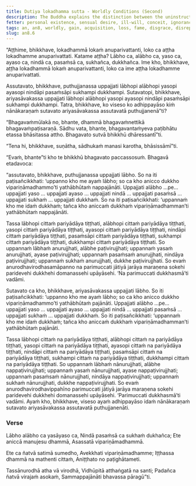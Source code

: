 ```yaml
---
title: Dutiya lokadhamma sutta - Worldly Conditions (Second)
description: The Buddha explains the distinction between the uninstructed ordinary person and the |learned::well-studied, instructed [sutavant]| disciple of the noble ones regarding the eight worldly conditions.
fetter: personal existence, sensual desire, ill-will, conceit, ignorance
tags: an, an8, worldly, gain, acquisition, loss, fame, disgrace, disrepute, blame, praise, pleasure, pain, impermanence, mindfulness, wisdom, distinction, uninstructed ordinary person, learned disciple of the noble ones, delight, resistance, entanglement
slug: an8.6
---
```


“Aṭṭhime, bhikkhave, lokadhammā lokaṁ anuparivattanti, loko ca aṭṭha lokadhamme anuparivattati. Katame aṭṭha? Lābho ca, alābho ca, yaso ca, ayaso ca, nindā ca, pasaṁsā ca, sukhañca, dukkhañca. Ime kho, bhikkhave, aṭṭha lokadhammā lokaṁ anuparivattanti, loko ca ime aṭṭha lokadhamme anuparivattati.

Assutavato, bhikkhave, puthujjanassa uppajjati lābhopi alābhopi yasopi ayasopi nindāpi pasaṁsāpi sukhampi dukkhampi. Sutavatopi, bhikkhave, ariyasāvakassa uppajjati lābhopi alābhopi yasopi ayasopi nindāpi pasaṁsāpi sukhampi dukkhampi. Tatra, bhikkhave, ko viseso ko adhippayāso kiṁ nānākaraṇaṁ sutavato ariyasāvakassa assutavatā puthujjanenā”ti?

“Bhagavaṁmūlakā no, bhante, dhammā bhagavaṁnettikā bhagavaṁpaṭisaraṇā. Sādhu vata, bhante, bhagavantaṁyeva paṭibhātu etassa bhāsitassa attho. Bhagavato sutvā bhikkhū dhāressantī”ti.

“Tena hi, bhikkhave, suṇātha, sādhukaṁ manasi karotha, bhāsissāmī”ti.

“Evaṁ, bhante”ti kho te bhikkhū bhagavato paccassosuṁ. Bhagavā etadavoca:

“assutavato, bhikkhave, puthujjanassa uppajjati lābho. So na iti paṭisañcikkhati: ‘uppanno kho me ayaṁ lābho; so ca kho anicco dukkho vipariṇāmadhammo’ti yathābhūtaṁ nappajānāti. Uppajjati alābho …pe… uppajjati yaso … uppajjati ayaso … uppajjati nindā … uppajjati pasaṁsā … uppajjati sukhaṁ … uppajjati dukkhaṁ. So na iti paṭisañcikkhati: ‘uppannaṁ kho me idaṁ dukkhaṁ; tañca kho aniccaṁ dukkhaṁ vipariṇāmadhamman’ti yathābhūtaṁ nappajānāti.

Tassa lābhopi cittaṁ pariyādāya tiṭṭhati, alābhopi cittaṁ pariyādāya tiṭṭhati, yasopi cittaṁ pariyādāya tiṭṭhati, ayasopi cittaṁ pariyādāya tiṭṭhati, nindāpi cittaṁ pariyādāya tiṭṭhati, pasaṁsāpi cittaṁ pariyādāya tiṭṭhati, sukhampi cittaṁ pariyādāya tiṭṭhati, dukkhampi cittaṁ pariyādāya tiṭṭhati. So uppannaṁ lābhaṁ anurujjhati, alābhe paṭivirujjhati; uppannaṁ yasaṁ anurujjhati, ayase paṭivirujjhati; uppannaṁ pasaṁsaṁ anurujjhati, nindāya paṭivirujjhati; uppannaṁ sukhaṁ anurujjhati, dukkhe paṭivirujjhati. So evaṁ anurodhavirodhasamāpanno na parimuccati jātiyā jarāya maraṇena sokehi paridevehi dukkhehi domanassehi upāyāsehi. ‘Na parimuccati dukkhasmā’ti vadāmi.

Sutavato ca kho, bhikkhave, ariyasāvakassa uppajjati lābho. So iti paṭisañcikkhati: ‘uppanno kho me ayaṁ lābho; so ca kho anicco dukkho vipariṇāmadhammo’ti yathābhūtaṁ pajānāti. Uppajjati alābho …pe… uppajjati yaso … uppajjati ayaso … uppajjati nindā … uppajjati pasaṁsā … uppajjati sukhaṁ … uppajjati dukkhaṁ. So iti paṭisañcikkhati: ‘uppannaṁ kho me idaṁ dukkhaṁ; tañca kho aniccaṁ dukkhaṁ vipariṇāmadhamman’ti yathābhūtaṁ pajānāti.

Tassa lābhopi cittaṁ na pariyādāya tiṭṭhati, alābhopi cittaṁ na pariyādāya tiṭṭhati, yasopi cittaṁ na pariyādāya tiṭṭhati, ayasopi cittaṁ na pariyādāya tiṭṭhati, nindāpi cittaṁ na pariyādāya tiṭṭhati, pasaṁsāpi cittaṁ na pariyādāya tiṭṭhati, sukhampi cittaṁ na pariyādāya tiṭṭhati, dukkhampi cittaṁ na pariyādāya tiṭṭhati. So uppannaṁ lābhaṁ nānurujjhati, alābhe nappaṭivirujjhati; uppannaṁ yasaṁ nānurujjhati, ayase nappaṭivirujjhati; uppannaṁ pasaṁsaṁ nānurujjhati, nindāya nappaṭivirujjhati; uppannaṁ sukhaṁ nānurujjhati, dukkhe nappaṭivirujjhati. So evaṁ anurodhavirodhavippahīno parimuccati jātiyā jarāya maraṇena sokehi paridevehi dukkhehi domanassehi upāyāsehi. ‘Parimuccati dukkhasmā’ti vadāmi. Ayaṁ kho, bhikkhave, viseso ayaṁ adhippayāso idaṁ nānākaraṇaṁ sutavato ariyasāvakassa assutavatā puthujjanenāti.

### Verse

Lābho alābho ca yasāyaso ca,
Nindā pasaṁsā ca sukhaṁ dukhañca;
Ete aniccā manujesu dhammā,
Asassatā vipariṇāmadhammā.

Ete ca ñatvā satimā sumedho,
Avekkhati vipariṇāmadhamme;
Iṭṭhassa dhammā na mathenti cittaṁ,
Aniṭṭhato no paṭighātameti.

Tassānurodhā atha vā virodhā,
Vidhūpitā atthaṅgatā na santi;
Padañca ñatvā virajaṁ asokaṁ,
Sammappajānāti bhavassa pāragū”ti.
